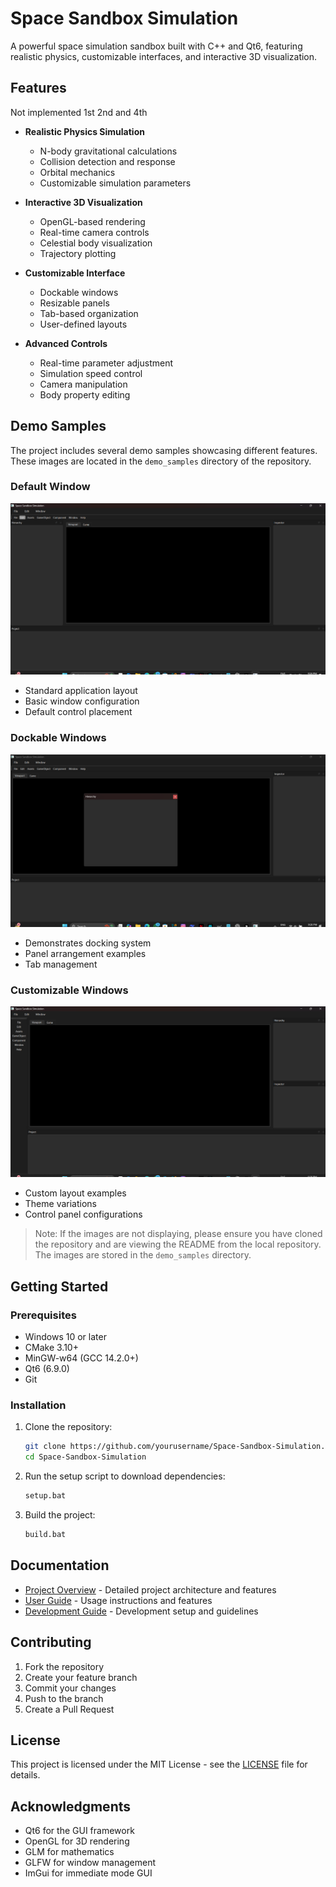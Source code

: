 # Space Sandbox Simulation

A powerful space simulation sandbox built with C++ and Qt6, featuring realistic physics, customizable interfaces, and interactive 3D visualization.

## Features

Not implemented 1st 2nd and 4th
- **Realistic Physics Simulation**
  - N-body gravitational calculations
  - Collision detection and response
  - Orbital mechanics
  - Customizable simulation parameters

- **Interactive 3D Visualization**
  - OpenGL-based rendering
  - Real-time camera controls
  - Celestial body visualization
  - Trajectory plotting

- **Customizable Interface**
  - Dockable windows
  - Resizable panels
  - Tab-based organization
  - User-defined layouts

- **Advanced Controls**
  - Real-time parameter adjustment
  - Simulation speed control
  - Camera manipulation
  - Body property editing

## Demo Samples

The project includes several demo samples showcasing different features. These images are located in the `demo_samples` directory of the repository.

### Default Window
![Default Window](demo_samples/df_wind.png)
- Standard application layout
- Basic window configuration
- Default control placement

### Dockable Windows
![Dockable Windows](demo_samples/dock_wind.png)
- Demonstrates docking system
- Panel arrangement examples
- Tab management

### Customizable Windows
![Customizable Windows](demo_samples/custom_wind.png)
- Custom layout examples
- Theme variations
- Control panel configurations

> Note: If the images are not displaying, please ensure you have cloned the repository and are viewing the README from the local repository. The images are stored in the `demo_samples` directory.

## Getting Started

### Prerequisites

- Windows 10 or later
- CMake 3.10+
- MinGW-w64 (GCC 14.2.0+)
- Qt6 (6.9.0)
- Git

### Installation

1. Clone the repository:
   ```bash
   git clone https://github.com/yourusername/Space-Sandbox-Simulation.git
   cd Space-Sandbox-Simulation
   ```

2. Run the setup script to download dependencies:
   ```bash
   setup.bat
   ```

3. Build the project:
   ```bash
   build.bat
   ```

## Documentation

- [Project Overview](docs/ProjectOverview.md) - Detailed project architecture and features
- [User Guide](docs/UserGuide.md) - Usage instructions and features
- [Development Guide](docs/DevelopmentGuide.md) - Development setup and guidelines

## Contributing

1. Fork the repository
2. Create your feature branch
3. Commit your changes
4. Push to the branch
5. Create a Pull Request

## License

This project is licensed under the MIT License - see the [LICENSE](LICENSE) file for details.

## Acknowledgments

- Qt6 for the GUI framework
- OpenGL for 3D rendering
- GLM for mathematics
- GLFW for window management
- ImGui for immediate mode GUI 